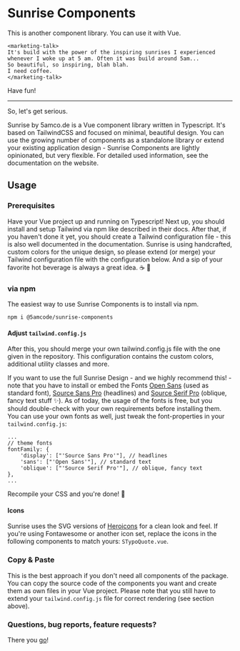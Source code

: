 # Sunrise Components

This is another component library. You can use it with Vue.
```
<marketing-talk>
It's build with the power of the inspiring sunrises I experienced 
whenever I woke up at 5 am. Often it was build around 5am...
So beautiful, so inspiring, blah blah.
I need coffee.
</marketing-talk>
```

Have fun!

---
So, let's get serious.

Sunrise by 5amco.de is a Vue component library written in Typescript. It's based on TailwindCSS and focused on minimal, beautiful design. You can use the growing number of components as a standalone library or extend your existing application design - Sunrise Components are lightly opinionated, but very flexible. For detailed used information, see the documentation on the website.

## Usage

### Prerequisites
Have your Vue project up and running on Typescript!
Next up, you should install and setup Tailwind via npm like described in
their docs. After that, if you haven't done it yet, you should create a
Tailwind configuration file - this is also well documented in the
documentation. Sunrise is using handcrafted, custom colors for the unique
design, so please extend (or merge) your Tailwind configuration file with
the configuration below.
And a sip of your favorite hot beverage is always a great idea. ☕️ 🍵

### via npm
The easiest way to use Sunrise Components is to install via npm.

```
npm i @5amcode/sunrise-components
```

#### Adjust `tailwind.config.js`

After this, you should merge your own tailwind.config.js file with the one given in the repository. This configuration contains the custom colors, additional utility classes and more.

If you want to use the full Sunrise Design - and we highly recommend this! - note that you have to install or embed the Fonts [Open Sans](https://fonts.google.com/specimen/Open+Sans) (used as standard font), [Source Sans Pro](https://fonts.google.com/specimen/Source+Sans+Pro) (headlines) and [Source Serif Pro](https://fonts.google.com/specimen/Source+Serif+Pro) (oblique, fancy text stuff ✨). As of today, the usage of the fonts is free, but you should double-check with your own requirements before installing them. You can use your own fonts as well, just tweak the font-properties in your `tailwind.config.js`:

```
...
// theme fonts
fontFamily: {
    'display': ["'Source Sans Pro'"], // headlines
    'sans': ["'Open Sans'"], // standard text
    'oblique': ["'Source Serif Pro'"], // oblique, fancy text
},
...
```

Recompile your CSS and you're done! 🚀

#### Icons
Sunrise uses the SVG versions of [Heroicons](https://heroicons.com/) for a clean look and feel. If you're using Fontawesome or another icon set, replace the icons in the following components to match yours: `STypoQuote.vue`. 

### Copy & Paste
This is the best approach if you don't need all components of the package.
You can copy the source code of the components you want and create them as own files in your Vue project. Please note that you still have to extend your `tailwind.config.js` file for correct rendering (see section above).


### Questions, bug reports, feature requests?
There you [go](https://github.com/5am-code/sunrise/issues)!
